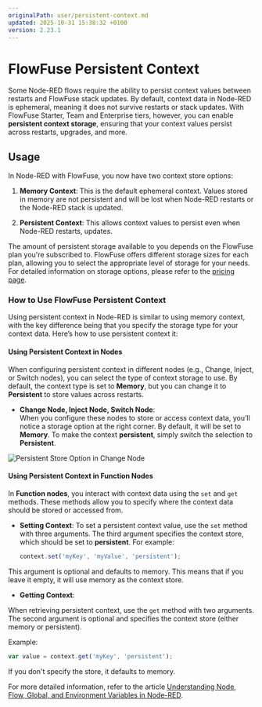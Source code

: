 ```yaml
---
originalPath: user/persistent-context.md
updated: 2025-10-31 15:38:32 +0100
version: 2.23.1
---
```

# FlowFuse Persistent Context

Some Node-RED flows require the ability to persist context values between restarts and FlowFuse stack updates. By default, context data in Node-RED is ephemeral, meaning it does not survive restarts or stack updates. With FlowFuse Starter, Team and Enterprise tiers, however, you can enable **persistent context storage**, ensuring that your context values persist across restarts, upgrades, and more.

## Usage

In Node-RED with FlowFuse, you now have two context store options:

1. **Memory Context**: This is the default ephemeral context. Values stored in memory are not persistent and will be lost when Node-RED restarts or the Node-RED stack is updated.
   
2. **Persistent Context**: This allows context values to persist even when Node-RED restarts, updates.

The amount of persistent storage available to you depends on the FlowFuse plan you're subscribed to. FlowFuse offers different storage sizes for each plan, allowing you to select the appropriate level of storage for your needs. For detailed information on storage options, please refer to the [pricing page](https://flowfuse.com/pricing/).

### How to Use FlowFuse Persistent Context

Using persistent context in Node-RED is similar to using memory context, with the key difference being that you specify the storage type for your context data. Here’s how to use persistent context it:

#### Using Persistent Context in Nodes

When configuring persistent context in different nodes (e.g., Change, Inject, or Switch nodes), you can select the type of context storage to use. By default, the context type is set to **Memory**, but you can change it to **Persistent** to store values across restarts.

- **Change Node, Inject Node, Switch Node**:  
  When you configure these nodes to store or access context data, you’ll notice a storage option at the right corner. By default, it will be set to **Memory**. To make the context **persistent**, simply switch the selection to **Persistent**.

![Persistent Store Option in Change Node](https://flowfuse.com/img/variables-in-node-red-change-node-persistent-store-option--UYd_d_m4p-528.webp)

#### Using Persistent Context in Function Nodes

In **Function nodes**, you interact with context data using the `set` and `get` methods. These methods allow you to specify where the context data should be stored or accessed from.

- **Setting Context**:
  To set a persistent context value, use the `set` method with three arguments. The third argument specifies the context store, which should be set to **persistent**. For example:

  ```javascript
  context.set('myKey', 'myValue', 'persistent');
  ```

This argument is optional and defaults to memory. This means that if you leave it empty, it will use memory as the context store.

- **Getting Context**:

When retrieving persistent context, use the `get` method with two arguments. The second argument is optional and specifies the context store (either memory or persistent).

Example:

```javascript
var value = context.get('myKey', 'persistent');
```

If you don't specify the store, it defaults to memory. 

For more detailed information, refer to the article [Understanding Node, Flow, Global, and Environment Variables in Node-RED](https://flowfuse.com/blog/2024/05/understanding-node-flow-global-environment-variables-in-node-red/).
